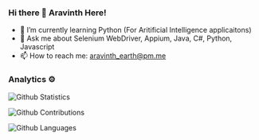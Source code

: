### Hi there 👋 Aravinth Here! 

- 🌱 I’m currently learning Python (For Aritificial Intelligence applicaitons)
- 💬 Ask me about Selenium WebDriver, Appium, Java, C#, Python, Javascript
- 📫 How to reach me: <aravinth_earth@pm.me>

### Analytics ⚙️

![Github Statistics](https://github-readme-stats.vercel.app/api/?username=Aravinth-Earth&theme=radical&count_private=true&show_icons=true)

![Github Contributions](https://github-readme-streak-stats.herokuapp.com/?user=Aravinth-Earth&theme=radical&hide_border=true)

![Github Languages](https://github-readme-stats.vercel.app/api/top-langs/?username=Aravinth-Earth&theme=radical&langs_count=10&count_private=true)
